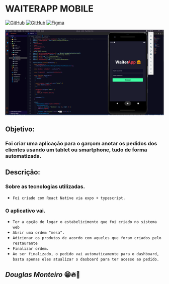 # WAITERAPP MOBILE

[![GitHub](https://img.shields.io/badge/sistema-%23121011.svg?style=for-the-badge&logo=github&logoColor=white)](https://github.com/douglasmonteirodev/waiterapp-web) [![GitHub](https://img.shields.io/badge/api-%23121011.svg?style=for-the-badge&logo=github&logoColor=white)](https://github.com/douglasmonteirodev/waiterapp-api)
[![Figma](https://img.shields.io/badge/figma-ir-%23F24E1E.svg?style=for-the-badge&logo=figma&logoColor=white)](https://www.figma.com/file/gVluFLXcvkx8RUcF39PQPH/Waiter-App?node-id=0%3A1&t=9P60iLlk4Lfd2eS9-0)

<p align="center">
  <img src="src/assets/preview/home.png">
</p>

## Objetivo:

### Foi criar uma aplicação para o garçom anotar os pedidos dos clientes usando um tablet ou smartphone, tudo de forma automatizada.

## Descrição:

### Sobre as tecnologias utilizadas.

- `Foi criado com React Native via expo + typescript.`

### O aplicativo vai.

- `Ter a opção de logar o estabelicimento que foi criado no sistema web`
- `Abrir uma ordem "mesa".`
- `Adicionar os produtos de acordo com aqueles que foram criados pelo restaurante`
- `Finalizar ordem.`
- `Ao ser finalizado, o pedido vai automaticamente para o dashboard, basta apenas eles atualizar o dasboard para ter acesso ao pedido.`

## <i>Douglas Monteiro</i> 😁🔥🚀
